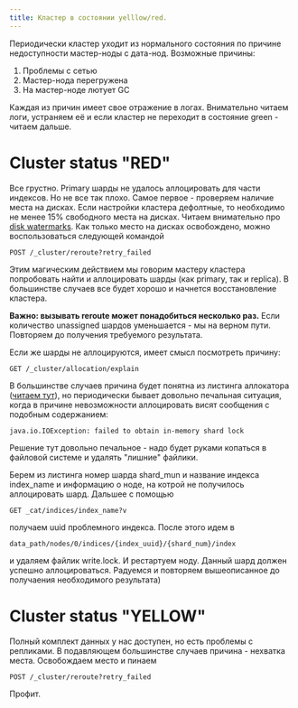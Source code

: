 ```yaml
---
title: Кластер в состоянии yelllow/red.
---
```


Периодически кластер уходит из нормального состояния по причине недоступности мастер-ноды с дата-нод. Возможные причины:

1. Проблемы с сетью
1. Мастер-нода перегружена
1. На мастер-ноде лютует GC

Каждая из причин имеет свое отражение в логах. Внимательно читаем логи, устраняем её и если кластер не переходит в состояние green - читаем дальше.

# Cluster status "RED"

Все грустно. Primary шарды не удалось аллоцировать для части индексов. Но не все так плохо. Самое первое - проверяем наличие места на дисках. Если настройки кластера дефолтные, то необходимо не менее 15% свободного места на дисках. Читаем внимательно про [disk watermarks](https://www.elastic.co/guide/en/elasticsearch/reference/current/disk-allocator.html).
Как только место на дисках освобождено, можно воспользоваться следующей командой
```
POST /_cluster/reroute?retry_failed
```
Этим магическим действием мы говорим мастеру кластера попробовать найти и аллоцировать шарды (как primary, так и replica). В большинстве случаев все будет хорошо и начнется восстановление кластера.

**Важно: вызывать reroute может понадобиться несколько раз.** Если количество unassigned шардов уменьшается - мы на верном пути. Повторяем до получения требуемого результата.

Если же шарды не аллоцируются, имеет смысл посмотреть причину:

```
GET /_cluster/allocation/explain
```

В большинстве случаев причина будет понятна из листинга аллокатора ([читаем тут](https://www.elastic.co/guide/en/elasticsearch/reference/current/cluster-allocation-explain.html)), но периодически бывает довольно печальная ситуация, когда в причине невозможности аллоцировать висят сообщения с подобным содержанием:
```
java.io.IOException: failed to obtain in-memory shard lock
```
Решение тут довольно печальное - надо будет руками копаться в файловой системе и удалять "лишние" файлики.

Берем из листинга номер шарда shard_mun и название индекса index_name и информацию о ноде, на котрой не получилось аллоцировать шард. Дальшее с помощью 
```
GET _cat/indices/index_name?v
```
получаем uuid проблемного индекса.
После этого идем в 
```
data_path/nodes/0/indices/{index_uuid}/{shard_num}/index
```
и удаляем файлик write.lock. И рестартуем ноду. Данный шард должен успешно аллоцироваться. Радуемся и повторяем вышеописанное до получаения необходимого результата)

# Cluster status "YELLOW"

Полный комплект данных у нас доступен, но есть проблемы с репликами. В подавляющем большинстве случаев причина - нехватка места. Освобождаем место и пинаем 

```
POST /_cluster/reroute?retry_failed
```

Профит.
